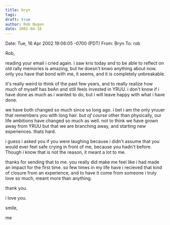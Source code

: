 ```yaml
---
title: bryn
tags:
draft: true
author: Rob Nugen
date: 2002-04-16
---
```


Date: Tue, 16 Apr 2002 19:06:05 -0700 (PDT)
From: Bryn
To: rob 

Rob, 

reading your email i cried again.  i saw kris today and to be able to
reflect on old rally memories is amazing, but he doesn't knwo anything
about now.  only you have that bond with me, it seems, and it is
completely unbreakable.

it's really weird to think of the past few years, and to really
realize how much of myself has beAn and still feels invested in YRUU.
i don't know if i have done as much as i wanted to do, but i will
leave happy with what i have done.

we have both changed so much since so long ago.  i bet i am the only
yruuer that remembers you with long hair.  but *of course* other than
physically, our life ambitions have changed so much as well.  not to
think we have grown away from YRUU but that we are branching away, and
starting new experiences.  thats hard.

i guess i asked you if you were laughing because i didn't assume that
you would ever feel safe crying in front of me, because you hadn't
before.  Though i know that is not the reason, it meant a lot to me.

thanks for sending that to me.  you really did make me feel like i had
made an impact for the first time.  so few times in my life have i
recieved that kind of closure from an experience, and to have it come
from someone i truly love so much, meant more than anything.

thank you.

i love you.

smile,

me 
